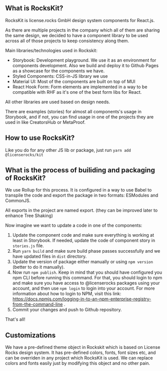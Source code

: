 ## What is RocksKit?

RocksKit is license.rocks GmbH design system components for React.js.

As there are multiple projects in the company which all of them are sharing the same design, we decided to have a component library to be used across all of those projects to keep consistency along them.

Main libraries/technologies used in Rockskit:

- Storybook: Development playground. We use it as an environment for components development. Also we build and deploy it to Github Pages as a showcase for the components we have.
- Styled Components: CSS-in-JS library we use
- Material UI: Most of the components are built on top of MUI
- React Hook Form: Form elements are implemented in a way to be compatible with RHF as it's one of the best form libs for React.

All other libraries are used based on design needs.

There are examples (stories) for almost all components's usage in Storybook, and if not, you can find usage in one of the projects they are used in like CreatorsHub or MetaProof.

## How to use RocksKit?

Like you do for any other JS lib or package, just run `yarn add @licenserocks/kit`

## What is the process of builiding and packaging of RocksKit?

We use Rollup for this process. It is configured in a way to use Babel to transpile the code and export the package in two formats: ESModules and CommonJS.

All exports in the project are named export. (they can be improved later to enhance Tree Shaking)

Now imagine we want to update a code in one of the components:

1. Update the component code and make sure everything is working at least in Storybook. If needed, update the code of component story in `stories.js` file.
2. Run `yarn build` and make sure build phase passes successfully and we have updated files in `dist` directory.
3. Update the version of package either manually or using `npm version` (better to do it manually).
4. Now run `npm publish`. Keep in mind that you should have configured you npm CLI before running this command. For that, you should login to npm and make sure you have access to @licenserocks packages using your account, and then use `npm login` to login into your account. For more information about how to login to NPM, visit this link: https://docs.npmjs.com/logging-in-to-an-npm-enterprise-registry-from-the-command-line .
5. Commit your changes and push to Github repository.

That's all!

## Customizations

We have a pre-defined theme object in Rockskit which is based on License Rocks design system. It has pre-defined colors, fonts, font sizes etc, and can be overriden in any project which RocksKit is used. We can replace colors and fonts easily just by modifying this object and no other pain.
